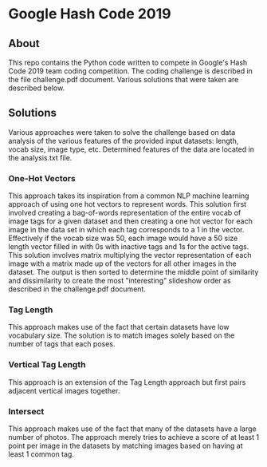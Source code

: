 # Google Hash Code 2019
## About
This repo contains the Python code written to compete in Google's Hash Code 2019 team coding competition. The coding challenge is described in the file challenge.pdf document. Various solutions that were taken are described below.

## Solutions
Various approaches were taken to solve the challenge based on data analysis of the various features of the provided input datasets: length, vocab size, image type, etc. Determined features of the data are located in the analysis.txt file.

### One-Hot Vectors
This approach takes its inspiration from a common NLP machine learning approach of using one hot vectors to represent words. This solution first involved creating a bag-of-words representation of the entire vocab of image tags for a given dataset and then creating a one hot vector for each image in the data set in which each tag corresponds to a 1 in the vector. Effectively if the vocab size was 50, each image would have a 50 size length vector filled in with 0s with inactive tags and 1s for the active tags. This solution involves matrix multiplying the vector representation of each image with a matrix made up of the vectors for all other images in the dataset. The output is then sorted to determine the middle point of similarity and dissimilarity to create the most "interesting" slideshow order as described in the challenge.pdf document.

### Tag Length
This approach makes use of the fact that certain datasets have low vocabulary size. The solution is to match images solely based on the number of tags that each poses.

### Vertical Tag Length
This approach is an extension of the Tag Length approach but first pairs adjacent vertical images together.

### Intersect
This approach makes use of the fact that many of the datasets have a large number of photos. The approach merely tries to achieve a score of at least 1 point per image in the datasets by matching images based on having at least 1 common tag.